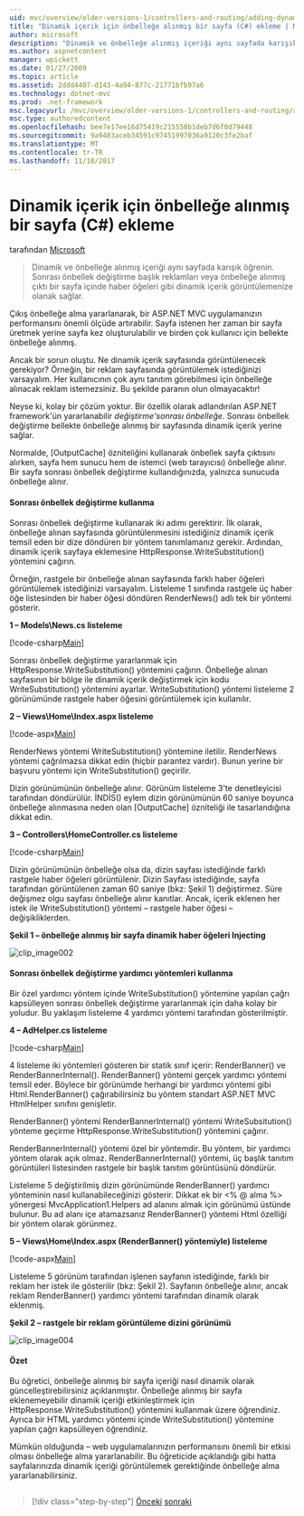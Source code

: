 ```yaml
---
uid: mvc/overview/older-versions-1/controllers-and-routing/adding-dynamic-content-to-a-cached-page-cs
title: "Dinamik içerik için önbelleğe alınmış bir sayfa (C#) ekleme | Microsoft Docs"
author: microsoft
description: "Dinamik ve önbelleğe alınmış içeriği aynı sayfada karışık öğrenin. Sonrası önbellek değiştirme başlık reklamları o gibi dinamik içerik görüntülemenize olanak sağlar..."
ms.author: aspnetcontent
manager: wpickett
ms.date: 01/27/2009
ms.topic: article
ms.assetid: 2ddd4407-d143-4a94-877c-21771bfb97a6
ms.technology: dotnet-mvc
ms.prod: .net-framework
msc.legacyurl: /mvc/overview/older-versions-1/controllers-and-routing/adding-dynamic-content-to-a-cached-page-cs
msc.type: authoredcontent
ms.openlocfilehash: bee7e17ee16d75419c215558b1deb7d6f0d79448
ms.sourcegitcommit: 9a9483aceb34591c97451997036a9120c3fe2baf
ms.translationtype: MT
ms.contentlocale: tr-TR
ms.lasthandoff: 11/10/2017
---
```

<a name="adding-dynamic-content-to-a-cached-page-c"></a>Dinamik içerik için önbelleğe alınmış bir sayfa (C#) ekleme
====================
tarafından [Microsoft](https://github.com/microsoft)

> Dinamik ve önbelleğe alınmış içeriği aynı sayfada karışık öğrenin. Sonrası önbellek değiştirme başlık reklamları veya önbelleğe alınmış çıktı bir sayfa içinde haber öğeleri gibi dinamik içerik görüntülemenize olanak sağlar.


Çıkış önbelleğe alma yararlanarak, bir ASP.NET MVC uygulamanızın performansını önemli ölçüde artırabilir. Sayfa istenen her zaman bir sayfa üretmek yerine sayfa kez oluşturulabilir ve birden çok kullanıcı için bellekte önbelleğe alınmış.

Ancak bir sorun oluştu. Ne dinamik içerik sayfasında görüntülenecek gerekiyor? Örneğin, bir reklam sayfasında görüntülemek istediğinizi varsayalım. Her kullanıcının çok aynı tanıtım görebilmesi için önbelleğe alınacak reklam istemezsiniz. Bu şekilde paranın olun olmayacaktır!

Neyse ki, kolay bir çözüm yoktur. Bir özellik olarak adlandırılan ASP.NET framework'ün yararlanabilir *değiştirme'sonrası önbelleğe*. Sonrası önbellek değiştirme bellekte önbelleğe alınmış bir sayfasında dinamik içerik yerine sağlar.


Normalde, [OutputCache] özniteliğini kullanarak önbellek sayfa çıktısını alırken, sayfa hem sunucu hem de istemci (web tarayıcısı) önbelleğe alınır. Bir sayfa sonrası önbellek değiştirme kullandığınızda, yalnızca sunucuda önbelleğe alınır.


#### <a name="using-post-cache-substitution"></a>Sonrası önbellek değiştirme kullanma

Sonrası önbellek değiştirme kullanarak iki adımı gerektirir. İlk olarak, önbelleğe alınan sayfasında görüntülenmesini istediğiniz dinamik içerik temsil eden bir dize döndüren bir yöntem tanımlamanız gerekir. Ardından, dinamik içerik sayfaya eklemesine HttpResponse.WriteSubstitution() yöntemini çağırın.

Örneğin, rastgele bir önbelleğe alınan sayfasında farklı haber öğeleri görüntülemek istediğinizi varsayalım. Listeleme 1 sınıfında rastgele üç haber öğe listesinden bir haber öğesi döndüren RenderNews() adlı tek bir yöntemi gösterir.

**1 – Models\News.cs listeleme**

[!code-csharp[Main](adding-dynamic-content-to-a-cached-page-cs/samples/sample1.cs)]

Sonrası önbellek değiştirme yararlanmak için HttpResponse.WriteSubstitution() yöntemini çağırın. Önbelleğe alınan sayfasının bir bölge ile dinamik içerik değiştirmek için kodu WriteSubstitution() yöntemini ayarlar. WriteSubstitution() yöntemi listeleme 2 görünümünde rastgele haber öğesini görüntülemek için kullanılır.

**2 – Views\Home\Index.aspx listeleme**

[!code-aspx[Main](adding-dynamic-content-to-a-cached-page-cs/samples/sample2.aspx)]

RenderNews yöntemi WriteSubstitution() yöntemine iletilir. RenderNews yöntemi çağrılmazsa dikkat edin (hiçbir parantez vardır). Bunun yerine bir başvuru yöntemi için WriteSubstitution() geçirilir.

Dizin görünümünün önbelleğe alınır. Görünüm listeleme 3'te denetleyicisi tarafından döndürülür. İNDİS() eylem dizin görünümünün 60 saniye boyunca önbelleğe alınmasına neden olan [OutputCache] özniteliği ile tasarlandığına dikkat edin.

**3 – Controllers\HomeController.cs listeleme**

[!code-csharp[Main](adding-dynamic-content-to-a-cached-page-cs/samples/sample3.cs)]

Dizin görünümünün önbelleğe olsa da, dizin sayfası istediğinde farklı rastgele haber öğeleri görüntülenir. Dizin Sayfası istediğinde, sayfa tarafından görüntülenen zaman 60 saniye (bkz: Şekil 1) değiştirmez. Süre değişmez olgu sayfası önbelleğe alınır kanıtlar. Ancak, içerik eklenen her istek ile WriteSubstitution() yöntemi – rastgele haber öğesi – değişikliklerden.

**Şekil 1 – önbelleğe alınmış bir sayfa dinamik haber öğeleri Injecting**

![clip_image002](adding-dynamic-content-to-a-cached-page-cs/_static/image1.jpg)

#### <a name="using-post-cache-substitution-in-helper-methods"></a>Sonrası önbellek değiştirme yardımcı yöntemleri kullanma

Bir özel yardımcı yöntem içinde WriteSubstitution() yöntemine yapılan çağrı kapsülleyen sonrası önbellek değiştirme yararlanmak için daha kolay bir yoludur. Bu yaklaşım listeleme 4 yardımcı yöntemi tarafından gösterilmiştir.

**4 – AdHelper.cs listeleme**

[!code-csharp[Main](adding-dynamic-content-to-a-cached-page-cs/samples/sample4.cs)]

4 listeleme iki yöntemleri gösteren bir statik sınıf içerir: RenderBanner() ve RenderBannerInternal(). RenderBanner() yöntemi gerçek yardımcı yöntemi temsil eder. Böylece bir görünümde herhangi bir yardımcı yöntemi gibi Html.RenderBanner() çağırabilirsiniz bu yöntem standart ASP.NET MVC HtmlHelper sınıfını genişletir.

RenderBanner() yöntemi RenderBannerInternal() yöntemi WriteSubsitution() yönteme geçirme HttpResponse.WriteSubstitution() yöntemini çağırır.

RenderBannerInternal() yöntemi özel bir yöntemdir. Bu yöntem, bir yardımcı yöntem olarak açık olmaz. RenderBannerInternal() yöntemi, üç başlık tanıtım görüntüleri listesinden rastgele bir başlık tanıtım görüntüsünü döndürür.

Listeleme 5 değiştirilmiş dizin görünümünde RenderBanner() yardımcı yönteminin nasıl kullanabileceğinizi gösterir. Dikkat ek bir &lt;% @ alma %&gt; yönergesi MvcApplication1.Helpers ad alanını almak için görünümü üstünde bulunur. Bu ad alanı içe atamazsanız RenderBanner() yöntemi Html özelliği bir yöntem olarak görünmez.

**5 – Views\Home\Index.aspx (RenderBanner() yöntemiyle) listeleme**

[!code-aspx[Main](adding-dynamic-content-to-a-cached-page-cs/samples/sample5.aspx)]

Listeleme 5 görünüm tarafından işlenen sayfanın istediğinde, farklı bir reklam her istek ile gösterilir (bkz: Şekil 2). Sayfanın önbelleğe alınır, ancak reklam RenderBanner() yardımcı yöntemi tarafından dinamik olarak eklenmiş.

**Şekil 2 – rastgele bir reklam görüntüleme dizini görünümü**

![clip_image004](adding-dynamic-content-to-a-cached-page-cs/_static/image2.jpg)

#### <a name="summary"></a>Özet

Bu öğretici, önbelleğe alınmış bir sayfa içeriği nasıl dinamik olarak güncelleştirebilirsiniz açıklanmıştır. Önbelleğe alınmış bir sayfa eklenemeyebilir dinamik içeriği etkinleştirmek için HttpResponse.WriteSubstitution() yöntemini kullanmak üzere öğrendiniz. Ayrıca bir HTML yardımcı yöntemi içinde WriteSubstitution() yöntemine yapılan çağrı kapsülleyen öğrendiniz.

Mümkün olduğunda – web uygulamalarınızın performansını önemli bir etkisi olması önbelleğe alma yararlanabilir. Bu öğreticide açıklandığı gibi hatta sayfalarınızda dinamik içeriği görüntülemek gerektiğinde önbelleğe alma yararlanabilirsiniz.

## 

## 

>[!div class="step-by-step"]
[Önceki](improving-performance-with-output-caching-cs.md)
[sonraki](creating-a-controller-cs.md)

